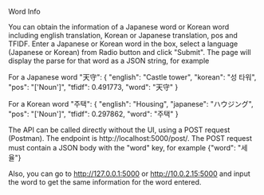 Word Info

You can obtain the information of a Japanese word or Korean word including english translation, Korean or Japanese translation, pos and TFIDF. Enter a Japanese or Korean word in the box, select a language (Japanese or Korean) from Radio button and click "Submit". The page will display the parse for that word as a JSON string, for example

For a Japanese word "天守":
{
    "english": "Castle tower",
    "korean": "성 타워",
    "pos": "['Noun']",
    "tfidf": 0.491773,
    "word": "天守"
}

For a Korean word "주택":
{
    "english": "Housing",
    "japanese": "ハウジング",
    "pos": "['Noun']",
    "tfidf": 0.297862,
    "word": "주택"
}

The API can be called directly without the UI, using a POST request (Postman). The endpoint is http://localhost:5000/post/. The POST request must contain a JSON body with the "word" key, for example {"word": "세율"}

Also, you can go to http://127.0.0.1:5000 or http://10.0.2.15:5000 and input the word to get the same information for the word entered. 